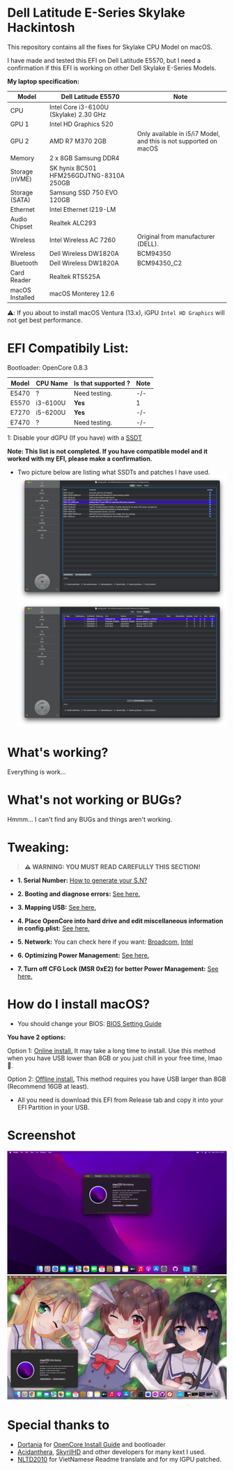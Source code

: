 # Dell Latitude E-Series Skylake Hackintosh
This repository contains all the fixes for Skylake CPU Model on macOS.

I have made and tested this EFI on Dell Latitude E5570, but I need a confirmation if this EFI is working on other Dell Skylake E-Series Models.

**My laptop specification:**

| Model  | Dell Latitude E5570 | Note |
| ------------- | ------------- | --------|
| CPU | Intel Core i3-6100U (Skylake) 2.30 GHz | |
| GPU 1 | Intel HD Graphics 520 | |
| GPU 2 | AMD R7 M370 2GB | Only available in i5/i7 Model, and this is not supported on macOS |
| Memory | 2 x 8GB Samsung DDR4 |  |
| Storage (nVME) | SK hynix BC501 HFM256GDJTNG-8310A 250GB |  |
| Storage (SATA) | Samsung SSD 750 EVO 120GB |  |
| Ethernet | Intel Ethernet I219-LM |  |
| Audio Chipset | Realtek ALC293 |  |
| Wireless | Intel Wireless AC 7260 | Original from manufacturer (DELL). |
| Wireless | Dell Wireless DW1820A | BCM94350 |
| Bluetooth | Dell Wireless DW1820A | BCM94350_C2 |
| Card Reader | Realtek RTS525A |  |
| macOS Installed | macOS Monterey 12.6 | |

⚠️: If you about to install macOS Ventura (13.x), iGPU `Intel HD Graphics` will not get best performance.

# EFI Compatibily List:
Bootloader: OpenCore 0.8.3

| Model | CPU Name | Is that supported ? | Note |
| ---- | ------ | ------ | ----- |
| E5470 |  ? | Need testing. | -/- |
| E5570 |  i3-6100U | **Yes** | 1 |
| E7270 |  i5-6200U | **Yes** | -/- |
| E7470 |  ? | Need testing. | -/- |

1: Disable your dGPU (If you have) with a [SSDT](https://dortania.github.io/Getting-Started-With-ACPI/Laptops/laptop-disable.html)

**Note: This list is not completed. If you have compatible model and it worked with my EFI, please make a confirmation.**

- Two picture below are listing what SSDTs and patches I have used.
![ACPI-SSDTs](https://github.com/quynkk1/e-series-skylake-hackintosh-dell/blob/main/Image/ACPI/ACPI-SSDTs.png)
![ACPI-Patches](https://github.com/quynkk1/e-series-skylake-hackintosh-dell/blob/main/Image/ACPI/ACPI-Patches.png)

# What's working?
Everything is work...

# What's not working or BUGs?
Hmmm... I can't find any BUGs and things aren't working.

# Tweaking:
> **⚠️ WARNING: YOU MUST READ CAREFULLY THIS SECTION!**

- **1. Serial Number:** [How to generate your S.N?](https://github.com/quynkk1/e-series-skylake-hackintosh-dell/blob/main/Tutorials/SN-Gen.md)

- **2. Booting and diagnose errors:** [See here.]()

- **3. Mapping USB:** [See here.]()

- **4. Place OpenCore into hard drive and edit miscellaneous information in config.plist:** [See here.]()

- **5. Network:** You can check here if you want: [Broadcom](https://github.com/quynkk1/e-series-skylake-hackintosh-dell/blob/main/Tutorials/Wireless-Broadcom.md), [Intel](https://github.com/quynkk1/e-series-skylake-hackintosh-dell/blob/main/Tutorials/Wireless-Intel.md)

- **6. Optimizing Power Management:** [See here.](https://dortania.github.io/OpenCore-Post-Install/universal/pm.html#using-cpu-friend)

- **7. Turn off CFG Lock (MSR 0xE2) for better Power Management:** [See here.](https://github.com/dreamwhite/bios-extraction-guide/tree/master/Dell)


# How do I install macOS?

- You should change your BIOS: [BIOS Setting Guide](https://github.com/quynkk1/e-series-skylake-hackintosh-dell/blob/main/Tutorials/BIOS.md)

**You have 2 options:**

Option 1: [Online install.](https://dortania.github.io/OpenCore-Install-Guide/installer-guide/) It may take a long time to install. Use this method when you have USB lower than 8GB or you just chill in your free time, lmao 🐸.

Option 2: [Offline install.]() This method requires you have USB larger than 8GB (Recommend 16GB at least).

- All you need is download this EFI from Release tab and copy it into your EFI Partition in your USB.

# Screenshot
![SCS1](https://github.com/quynkk1/e-series-skylake-hackintosh-dell/blob/main/Image/Image.jpeg)
![SCS2](https://github.com/quynkk1/e-series-skylake-hackintosh-dell/blob/main/Image/Image%202.png)

# Special thanks to
- [Dortania](https://github.com/dortania) for [OpenCore Install Guide](https://dortania.github.io/OpenCore-Install-Guide/) and bootloader
- [Acidanthera](https://github.com/acidanthera), [SkyrilHD](https://github.com/SkyrilHD) and other developers for many kext I used.
- [NLTD2010](https://github.com/NLTD2010) for VietNamese Readme translate and for my IGPU patched.
